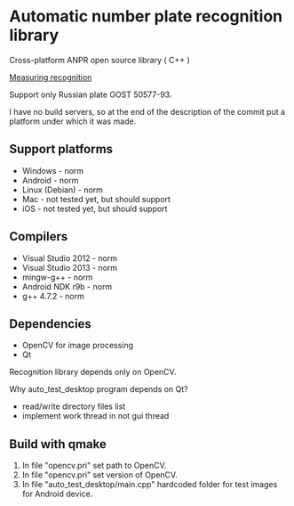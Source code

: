 Automatic number plate recognition library
=================
Cross-platform ANPR open source library ( C++ )

[Measuring recognition](Measurements.md)

Support only Russian plate GOST 50577-93.

I have no build servers, so at the end of the description of the commit put a platform under which it was made.

Support platforms
-------
* Windows - norm
* Android - norm
* Linux (Debian) - norm
* Mac - not tested yet, but should support
* iOS - not tested yet, but should support

Compilers
-------
* Visual Studio 2012 - norm
* Visual Studio 2013 - norm
* mingw-g++ - norm
* Android NDK r9b - norm
* g++ 4.7.2 - norm

Dependencies
-------
* OpenCV for image processing
* Qt

Recognition library depends only on OpenCV.

Why auto_test_desktop program depends on Qt?
* read/write directory files list
* implement work thread in not gui thread


Build with qmake
-------
1. In file "opencv.pri" set path to OpenCV.
2. In file "opencv.pri" set version of OpenCV.
3. In file "auto_test_desktop/main.cpp" hardcoded folder for test images for Android device.
